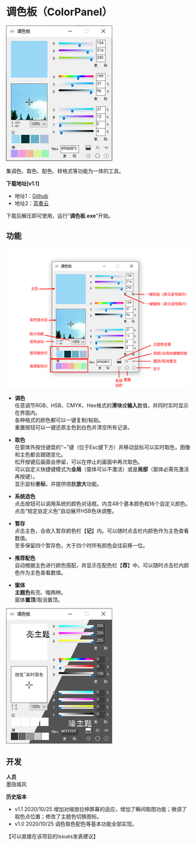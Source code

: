 # 调色板（ColorPanel）
![程序界面](https://github.com/tp1415926535/ColorPanel/raw/main/%E6%88%AA%E5%9B%BE/%E8%B0%83%E8%89%B2%E6%9D%BF%E4%B8%BB%E7%95%8C%E9%9D%A2.png)   

集调色、取色、配色、转格式等功能为一体的工具。   
   
**下载地址[v1.1]**   
- 地址1：[Github](https://github.com/tp1415926535/ColorPanel/raw/main/%E8%B0%83%E8%89%B2%E6%9D%BFv1.1.rar)   
- 地址2：[蓝奏云](https://wws.lanzous.com/igkKKhqi2yh)    
   
下载后解压即可使用，运行“**调色板.exe**”开始。   
     
**功能**   
-   
![功能介绍](https://github.com/tp1415926535/ColorPanel/raw/main/%E6%88%AA%E5%9B%BE/%E8%B0%83%E8%89%B2%E6%9D%BF%E5%8A%9F%E8%83%BD%E4%B8%80%E6%A0%8F.png)
- **调色**  
任意调节RGB、HSB、CMYK、Hex格式的**滑块**或**输入**数值，并同时实时显示在界面内。    
各种格式的颜色都可以一键复制/粘贴。   
重置按钮可以一键还原主色到白色并清空所有记录。   

- **取色**     
在窗体外按住键盘的“~”键（位于Esc键下方）并移动鼠标可以实时取色，图像和主色都会跟随变化。   
松开按键后画面会停留，可以在停止的画面中再次取色。    
可以自定义快捷键模式为**全局**（窗体可以不激活）或是**局部**（窗体必需先激活再按键）。   
显示鼠标**坐标**，并提供倍数**放大**功能。   

- **系统选色**   
点击按钮可以调用系统的颜色对话框。内含48个基本颜色和16个自定义颜色。点击“规定自定义色”自动展开HSB色块调整。

- **暂存**   
点击主色，会收入暂存颜色栏【**记**】内。可以随时点击栏内颜色作为主色查看数值。   
至多保留四个暂存色，大于四个时所有颜色会往前移一位。

- **推荐配色**   
自动根据主色进行颜色搭配，并显示在配色栏【**荐**】中。可以随时点击栏内颜色作为主色查看数值。   
   
- **窗体**   
**主题色**有亮、暗两种。   
窗体**置顶**/取消置顶。   
   
![主题样式](https://github.com/tp1415926535/ColorPanel/raw/main/%E6%88%AA%E5%9B%BE/%E8%B0%83%E8%89%B2%E6%9D%BF%E4%B8%BB%E9%A2%98.jpg)
   
**开发**   
-   
**人员**   
墨隐城风   
   
**历史版本**   
- v1.1 2020/10/25 增加对缩放拉伸屏幕的适应，增加了瞬间取图功能；微调了取色点位置；修改了主题色切换图标。   
- v1.0 2020/10/25 调色取色配色等基本功能全部实现。   
    
【可以直接在该项目的Issues发表建议】   
